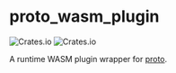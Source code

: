 # proto_wasm_plugin

![Crates.io](https://img.shields.io/crates/v/proto_wasm_plugin) ![Crates.io](https://img.shields.io/crates/d/proto_wasm_plugin)

A runtime WASM plugin wrapper for [proto](https://moonrepo.dev/proto).
